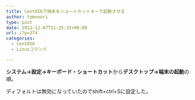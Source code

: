 ```yaml
---
title: CentOS6で端末をショートカットキーで起動させる
author: tomonori
type: post
date: 2012-12-07T11:25:32+00:00
url: /?p=374
categories:
  - CentOS6
  - Linuxコマンド

---
```

**システム→設定→キーボード・ショートカット**から**デスクトップ→端末の起動**の順。

ディフォルトは無効になっていたのでshift+ctrl+Sに設定した。